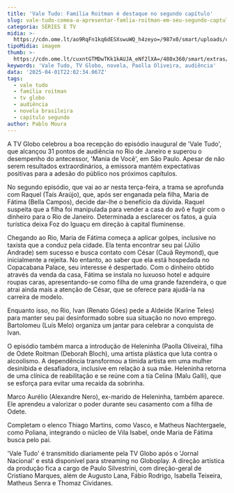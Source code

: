 ```yaml
---
title: 'Vale Tudo: Família Roitman é destaque no segundo capítulo'
slug: vale-tudo-comea-a-apresentar-famlia-roitman-em-seu-segundo-captulo
categoria: SÉRIES E TV
midia: >-
  https://cdn.ome.lt/ao9RqFn1kq6dESXswuWQ_h4zeyo=/987x0/smart/uploads/conteudo/fotos/vale-tudo-segundo-capitulo.png
tipoMidia: imagem
thumb: >-
  https://cdn.ome.lt/cuxntGTMDwTKk1kAUJA_eNf2lXA=/480x360/smart/extras/conteudos/vale-tudo-segundo-capitulo-2.png
keywords: 'Vale Tudo, TV Globo, novela, Paolla Oliveira, audiência'
data: '2025-04-01T22:02:34.067Z'
tags:
  - vale tudo
  - família roitman
  - tv globo
  - audiência
  - novela brasileira
  - capítulo segundo
author: Pablo Moura
---
```


A TV Globo celebrou a boa recepção do episódio inaugural de 'Vale Tudo', que alcançou 31 pontos de audiência no Rio de Janeiro e superou o desempenho do antecessor, 'Mania de Você', em São Paulo. Apesar de não serem resultados extraordinários, a emissora mantém expectativas positivas para a adesão do público nos próximos capítulos.

No segundo episódio, que vai ao ar nesta terça-feira, a trama se aprofunda com Raquel (Taís Araújo), que, após ser enganada pela filha, Maria de Fátima (Bella Campos), decide dar-lhe o benefício da dúvida. Raquel suspeita que a filha foi manipulada para vender a casa do avô e fugir com o dinheiro para o Rio de Janeiro. Determinada a esclarecer os fatos, a guia turística deixa Foz do Iguaçu em direção à capital fluminense.

Chegando ao Rio, Maria de Fátima começa a aplicar golpes, inclusive no taxista que a conduz pela cidade. Ela tenta encontrar seu pai (Júlio Andrade) sem sucesso e busca contato com César (Cauã Reymond), que inicialmente a rejeita. No entanto, ao saber que ela está hospedada no Copacabana Palace, seu interesse é despertado. Com o dinheiro obtido através da venda da casa, Fátima se instala no luxuoso hotel e adquire roupas caras, apresentando-se como filha de uma grande fazendeira, o que atrai ainda mais a atenção de César, que se oferece para ajudá-la na carreira de modelo.

Enquanto isso, no Rio, Ivan (Renato Góes) pede a Aldeíde (Karine Teles) para manter seu pai desinformado sobre sua situação no novo emprego. Bartolomeu (Luís Melo) organiza um jantar para celebrar a conquista de Ivan.

O episódio também marca a introdução de Heleninha (Paolla Oliveira), filha de Odete Roitman (Deborah Bloch), uma artista plástica que luta contra o alcoolismo. A dependência transformou a tímida artista em uma mulher desinibida e desafiadora, inclusive em relação à sua mãe. Heleninha retorna de uma clínica de reabilitação e se reúne com a tia Celina (Malu Galli), que se esforça para evitar uma recaída da sobrinha.

Marco Aurélio (Alexandre Nero), ex-marido de Heleninha, também aparece. Ele aprendeu a valorizar o poder durante seu casamento com a filha de Odete.

Completam o elenco Thiago Martins, como Vasco, e Matheus Nachtergaele, como Poliana, integrando o núcleo de Vila Isabel, onde Maria de Fátima busca pelo pai.

'Vale Tudo' é transmitido diariamente pela TV Globo após o 'Jornal Nacional' e está disponível para streaming no Globoplay. A direção artística da produção fica a cargo de Paulo Silvestrini, com direção-geral de Cristiano Marques, além de Augusto Lana, Fábio Rodrigo, Isabella Teixeira, Matheus Senra e Thomaz Cividanes.
